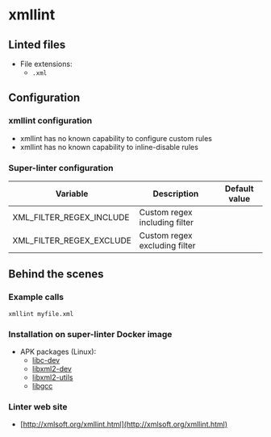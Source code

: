 <!-- markdownlint-disable MD033 MD041 -->
<!-- Generated by .automation/build.py, please do not update manually -->
# xmllint

## Linted files

- File extensions:
  - `.xml`

## Configuration

### xmllint configuration

- xmllint has no known capability to configure custom rules
- xmllint has no known capability to inline-disable rules

### Super-linter configuration

| Variable | Description | Default value |
| ----------------- | -------------- | -------------- |
| XML_FILTER_REGEX_INCLUDE | Custom regex including filter |  |
| XML_FILTER_REGEX_EXCLUDE | Custom regex excluding filter |  |

## Behind the scenes

### Example calls

```shell
xmllint myfile.xml
```


### Installation on super-linter Docker image

- APK packages (Linux):
  - [libc-dev](https://pkgs.alpinelinux.org/packages?branch=edge&name=libc-dev)
  - [libxml2-dev](https://pkgs.alpinelinux.org/packages?branch=edge&name=libxml2-dev)
  - [libxml2-utils](https://pkgs.alpinelinux.org/packages?branch=edge&name=libxml2-utils)
  - [libgcc](https://pkgs.alpinelinux.org/packages?branch=edge&name=libgcc)

### Linter web site
- [http://xmlsoft.org/xmllint.html](http://xmlsoft.org/xmllint.html)

